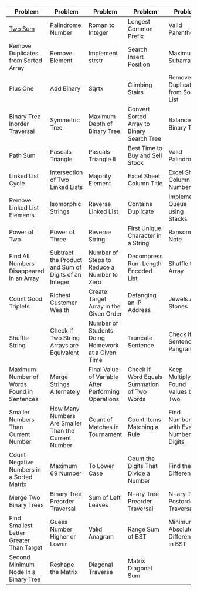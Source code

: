 | Problem | Problem | Problem | Problem | Problem | Problem |
|---------|---------|---------|---------|---------|---------|
| [Two Sum](#two-sum) | Palindrome Number | Roman to Integer | Longest Common Prefix | Valid Parentheses | Merge Two Sorted Lists |
| Remove Duplicates from Sorted Array | Remove Element | Implement strstr | Search Insert Position | Maximum Subarray | Length of Last Word |
| Plus One | Add Binary | Sqrtx | Climbing Stairs | Remove Duplicates from Sorted List | Merge Sorted Array |
| Binary Tree Inorder Traversal | Symmetric Tree | Maximum Depth of Binary Tree | Convert Sorted Array to Binary Search Tree | Balanced Binary Tree | Minimum Depth of Binary Tree |
| Path Sum | Pascals Triangle | Pascals Triangle II | Best Time to Buy and Sell Stock | Valid Palindrome | Single Number |
| Linked List Cycle | Intersection of Two Linked Lists | Majority Element | Excel Sheet Column Title | Excel Sheet Column Number | Happy Number |
| Remove Linked List Elements | Isomorphic Strings | Reverse Linked List | Contains Duplicate | Implement Queue using Stacks | Move Zeroes |
| Power of Two | Power of Three | Reverse String | First Unique Character in a String | Ransom Note | Island Perimeter |
| Find All Numbers Disappeared in an Array | Subtract the Product and Sum of Digits of an Integer | Number of Steps to Reduce a Number to Zero | Decompress Run-Length Encoded List | Shuffle the Array | Kids With the Greatest Number of Candies |
| Count Good Triplets | Richest Customer Wealth | Create Target Array in the Given Order | Defanging an IP Address | Jewels and Stones | Goal Parser Interpretation |
| Shuffle String | Check If Two String Arrays are Equivalent | Number of Students Doing Homework at a Given Time | Truncate Sentence | Check if the Sentence Is Pangram | Count the Number of Consistent Strings |
| Maximum Number of Words Found in Sentences | Merge Strings Alternately | Final Value of Variable After Performing Operations | Check if Word Equals Summation of Two Words | Keep Multiplying Found Values by Two | Count Pairs Whose Sum is Less than Target |
| Smaller Numbers Than Current Number | How Many Numbers Are Smaller Than the Current Number | Count of Matches in Tournament | Count Items Matching a Rule | Find Numbers with Even Number of Digits | Sum of All Odd Length Subarrays |
| Count Negative Numbers in a Sorted Matrix | Maximum 69 Number | To Lower Case | Count the Digits That Divide a Number | Find the Difference | Fizz Buzz |
| Merge Two Binary Trees | Binary Tree Preorder Traversal | Sum of Left Leaves | N-ary Tree Preorder Traversal | N-ary Tree Postorder Traversal | Binary Tree Paths |
| Find Smallest Letter Greater Than Target | Guess Number Higher or Lower | Valid Anagram | Range Sum of BST | Minimum Absolute Difference in BST | Find Mode in Binary Search Tree |
| Second Minimum Node In a Binary Tree | Reshape the Matrix | Diagonal Traverse | Matrix Diagonal Sum |  |  |
